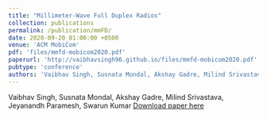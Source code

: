 ```yaml
---
title: "Millimeter-Wave Full Duplex Radios"
collection: publications
permalink: /publication/mmFD/
date: 2020-09-20 01:00:00 +0500
venue: 'ACM MobiCom'
pdf: 'files/mmfd-mobicom2020.pdf'
paperurl: 'http://vaibhavsingh96.github.io/files/mmfd-mobicom2020.pdf'
pubtype: 'conference'
authors: 'Vaibhav Singh, Susnata Mondal, Akshay Gadre, Milind Srivastava, Jeyanandh Paramesh, Swarun Kumar'
---
```

Vaibhav Singh, Susnata Mondal, Akshay Gadre, Milind Srivastava, Jeyanandh Paramesh, Swarun Kumar
[Download paper here](http://vaibhavsingh96.github.io/files/mmfd-mobicom2020.pdf)

